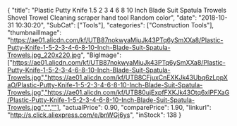 {
	"title": "Plastic Putty Knife 1.5 2 3 4 6 8 10 Inch Blade Suit Spatula Trowels Shovel Trowel Cleaning scraper hand tool Random color",
	"date": "2018-10-31 10:30:20",
	"SubCat": ["Tools"],
	"categories": ["Construction Tools"],
	"thumbnailImage": "https://ae01.alicdn.com/kf/UTB87nokwyaMiuJk43PTq6ySmXXa8/Plastic-Putty-Knife-1-5-2-3-4-6-8-10-Inch-Blade-Suit-Spatula-Trowels.jpg_220x220.jpg",
	"BigImage": ["https://ae01.alicdn.com/kf/UTB87nokwyaMiuJk43PTq6ySmXXa8/Plastic-Putty-Knife-1-5-2-3-4-6-8-10-Inch-Blade-Suit-Spatula-Trowels.jpg","https://ae01.alicdn.com/kf/UTB8CFjuxCnEXKJk43Ubq6zLppXaO/Plastic-Putty-Knife-1-5-2-3-4-6-8-10-Inch-Blade-Suit-Spatula-Trowels.jpg","https://ae01.alicdn.com/kf/UTB80ujExpfFXKJk43Otq6xIPFXaG/Plastic-Putty-Knife-1-5-2-3-4-6-8-10-Inch-Blade-Suit-Spatula-Trowels.jpg","",""],
	"actualPrice": 0.90,
	"comparePrice": 1.90,
	"linkurl": "http://s.click.aliexpress.com/e/bnWGj6ys",
	"inStock": 138
}
